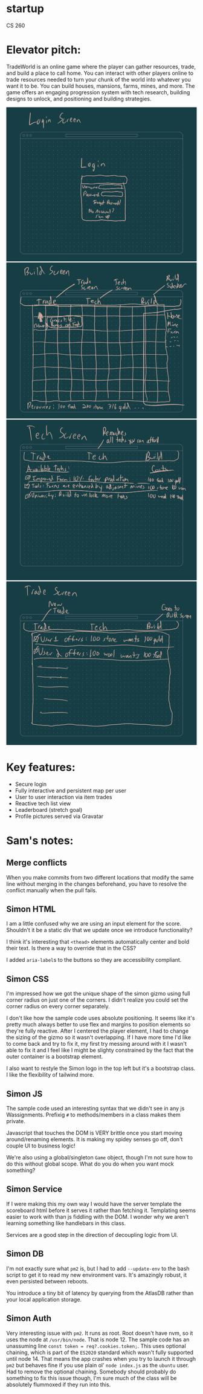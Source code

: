 # startup
CS 260

# Elevator pitch:
TradeWorld is an online game where the player can gather resources, trade, and build a place to call home. You can interact with other players online to trade resources needed to turn your chunk of the world into whatever you want it to be. You can build houses, mansions, farms, mines, and more. The game offers an engaging progression system with tech research, building designs to unlock, and positioning and building strategies.

![Login screen](.github/loginScreen.jpeg)
![Build screen](.github/buildScreen.jpeg)
![Tech screen](.github/techScreen.jpeg)
![Trade screen](.github/tradeScreen.jpeg)

# Key features:
- Secure login
- Fully interactive and persistent map per user
- User to user interaction via item trades
- Reactive tech list view
- Leaderboard (stretch goal)
- Profile pictures served via Gravatar

# Sam's notes:

## Merge conflicts
When you make commits from two different locations that modify the same line without merging in the changes beforehand, you have to resolve the conflict manually when the pull fails.

## Simon HTML
I am a little confused why we are using an input element for the score. Shouldn't it be a static div that we update once we introduce functionality?

I think it's interesting that `<thead>` elements automatically center and bold their text. Is there a way to override that in the CSS?

I added `aria-label`s to the buttons so they are accessibility compliant.

## Simon CSS
I'm impressed how we got the unique shape of the simon gizmo using full corner radius on just one of the corners. I didn't realize you could set the corner radius on every corner separately.

I don't like how the sample code uses absolute positioning. It seems like it's pretty much always better to use flex and margins to position elements so they're fully reactive. After I centered the player element, I had to change the sizing of the gizmo so it wasn't overlapping. If I have more time I'd like to come back and try to fix it, my first try messing around with it I wasn't able to fix it and I feel like I might be slighty constrained by the fact that the outer container is a bootstrap element.

I also want to restyle the Simon logo in the top left but it's a bootstrap class. I like the flexibility of tailwind more.

## Simon JS
The sample code used an interesting syntax that we didn't see in any js Wassignments. Prefixig `#` to methods/members in a class makes them private.

Javascript that touches the DOM is VERY brittle once you start moving around/renaming elements. It is making my spidey senses go off, don't couple UI to business logic!

We're also using a global/singleton `Game` object, though I'm not sure how to do this without global scope. What do you do when you want mock something?

## Simon Service
If I were making this my own way I would have the server template the scoreboard html before it serves it rather than fetching it. Templating seems easier to work with than js fiddling with the DOM. I wonder why we aren't learning something like handlebars in this class.

Services are a good step in the direction of decoupling logic from UI.

## Simon DB
I'm not exactly sure what `pm2` is, but I had to add `--update-env` to the bash script to get it to read my new environment vars. It's amazingly robust, it even persisted between reboots.

You introduce a tiny bit of latency by querying from the AtlasDB rather than your local application storage.

## Simon Auth
Very interesting issue with `pm2`. It runs as root. Root doesn't have nvm, so it uses the node at `/usr/bin/node`. That is node 12. The sample code has an unassuming line `const token = req?.cookies.token;`. This uses optional chaining, which is part of the `ES2020` standard which wasn't fully supported until node 14. That means the app crashes when you try to launch it through `pm2` but behaves fine if you use plain ol' `node index.js` as the `ubuntu` user. Had to remove the optional chaining. Somebody should probably do something to fix this issue though, I'm sure much of the class will be absolutely flummoxed if they run into this.
